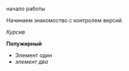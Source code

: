 начало работы

Начинаем знакомоство с контролем версий.

*Курсив*

**Полужирный**

* Элемент один
* *элемент два*